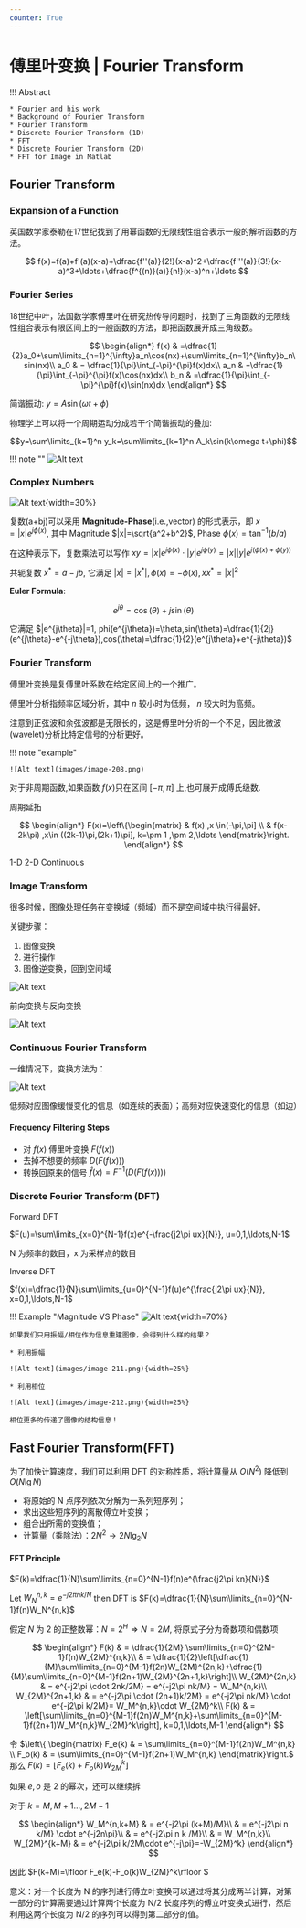 ```yaml
---
counter: True  
---
```


# 傅里叶变换 | Fourier Transform

!!! Abstract  

    * Fourier and his work
    * Background of Fourier Transform
    * Fourier Transform
    * Discrete Fourier Transform (1D)
    * FFT
    * Discrete Fourier Transform (2D)
    * FFT for Image in Matlab

## Fourier Transform

### Expansion of a Function

英国数学家泰勒在17世纪找到了用幂函数的无限线性组合表示一般的解析函数的方法。

$$
f(x)=f(a)+f'(a)(x-a)+\dfrac{f''(a)}{2!}(x-a)^2+\dfrac{f'''(a)}{3!}(x-a)^3+\ldots+\dfrac{f^{(n)}(a)}{n!}(x-a)^n+\ldots
$$

### Fourier Series

18世纪中叶，法国数学家傅里叶在研究热传导问题时，找到了三角函数的无限线性组合表示有限区间上的一般函数的方法，即把函数展开成三角级数。

$$
\begin{align*}
f(x) & =\dfrac{1}{2}a_0+\sum\limits_{n=1}^{\infty}a_n\cos(nx)+\sum\limits_{n=1}^{\infty}b_n\sin(nx)\\
a_0 & = \dfrac{1}{\pi}\int_{-\pi}^{\pi}f(x)dx\\
a_n & =\dfrac{1}{\pi}\int_{-\pi}^{\pi}f(x)\cos(nx)dx\\
b_n & =\dfrac{1}{\pi}\int_{-\pi}^{\pi}f(x)\sin(nx)dx
\end{align*}
$$

简谐振动: $y=A\sin(\omega t+\phi)$  

物理学上可以将一个周期运动分成若干个简谐振动的叠加: 

$$y=\sum\limits_{k=1}^n y_k=\sum\limits_{k=1}^n A_k\sin(k\omega t+\phi)$$

!!! note ""
    ![Alt text](images/image-209.png)

### Complex Numbers

![Alt text](images/image-207.png){width=30%}

复数(a+bj)可以采用 **Magnitude-Phase**(i.e.,vector)  的形式表示，即 $x=|x|e^{j\phi(x)}$, 其中 Magnitude $|x|=\sqrt{a^2+b^2}$, Phase $\phi(x)=\tan^{-1}(b/a)$  

在这种表示下，复数乘法可以写作 $xy=|x|e^{j\phi(x)}\cdot |y|e^{j\phi(y)}=|x||y|e^{j(\phi(x)+\phi(y))}$  

共轭复数 $x^* = a-jb$, 它满足 $|x|=|x^*|,\phi(x)=-\phi(x),xx^*=|x|^2$  

**Euler Formula**: 

$$e^{j\theta}=\cos(\theta)+j\sin(\theta)$$ 

它满足 $|e^{j\theta}|=1, phi(e^{j\theta})=\theta,sin(\theta)=\dfrac{1}{2j}(e^{j\theta}-e^{-j\theta}),cos(\theta)=\dfrac{1}{2}(e^{j\theta}+e^{-j\theta})$  

### Fourier Transform

傅里叶变换是复傅里叶系数在给定区间上的一个推广。

傅里叶分析指频率区域分析，其中 $n$ 较小时为低频， $n$ 较大时为高频。  

注意到正弦波和余弦波都是无限长的，这是傅里叶分析的一个不足，因此微波(wavelet)分析比特定信号的分析更好。  

!!! note "example"

    ![Alt text](images/image-208.png)

对于非周期函数,如果函数 $f(x)$只在区间 $[−\pi,\pi]$ 上,也可展开成傅氏级数.

周期延拓  

$$
\begin{align*}
F(x)=\left\{\begin{matrix}
& f(x) ,x \in(-\pi,\pi] \\  
& f(x-2k\pi) ,x\in ((2k-1)\pi,(2k+1)\pi], k=\pm 1 ,\pm 2,\ldots \end{matrix}\right.
\end{align*}
$$

1-D 2-D Continuous

### Image Transform

很多时候，图像处理任务在变换域（频域）而不是空间域中执行得最好。

关键步骤：

1. 图像变换
2. 进行操作
3. 图像逆变换，回到空间域

![Alt text](images/image-205.png)

前向变换与反向变换

![Alt text](images/image-203.png)

### Continuous Fourier Transform

一维情况下，变换方法为：

![Alt text](images/image-204.png)

低频对应图像缓慢变化的信息（如连续的表面）；高频对应快速变化的信息（如边）

#### Frequency Filtering Steps

* 对 $f(x)$ 傅里叶变换 $F(f(x))$
* 去掉不想要的频率 $D(F(f(x)))$
* 转换回原来的信号 $\hat f(x)=F^{-1}(D(F(f(x))))$

### Discrete Fourier Transform (DFT)

Forward DFT  

$F(u)=\sum\limits_{x=0}^{N-1}f(x)e^{-\frac{j2\pi ux}{N}}, u=0,1,\ldots,N-1$ 

N 为频率的数目，x 为采样点的数目

Inverse DFT  

$f(x)=\dfrac{1}{N}\sum\limits_{u=0}^{N-1}f(u)e^{\frac{j2\pi ux}{N}}, x=0,1,\ldots,N-1$  

!!! Example "Magnitude VS Phase"
    ![Alt text](images/image-210.png){width=70%}

    如果我们只用振幅/相位作为信息重建图像，会得到什么样的结果？  
    
    * 利用振幅  
    
    ![Alt text](images/image-211.png){width=25%}

    * 利用相位  

    ![Alt text](images/image-212.png){width=25%}

    相位更多的传递了图像的结构信息！

## Fast Fourier Transform(FFT)  

为了加快计算速度，我们可以利用 DFT 的对称性质，将计算量从 $O(N^2)$ 降低到 $O(N\lg N)$

* 将原始的 N 点序列依次分解为一系列短序列；
* 求出这些短序列的离散傅立叶变换；
* 组合出所需的变换值；
* 计算量（乘除法）：$2N^2\rightarrow 2N\lg_2N$

#### FFT Principle

$F(k)=\dfrac{1}{N}\sum\limits_{n=0}^{N-1}f(n)e^{\frac{j2\pi kn}{N}}$  

Let $W_N^{n,k}=e^{-j2\pi nk/N}$ then DFT is $F(k)=\dfrac{1}{N}\sum\limits_{n=0}^{N-1}f(n)W_N^{n,k}$  

假定 $N$ 为 $2$ 的正整数幂：$N=2^H\Rightarrow N=2M$, 将原式子分为奇数项和偶数项

$$
\begin{align*}
F(k) & = \dfrac{1}{2M} \sum\limits_{n=0}^{2M-1}f(n)W_{2M}^{n,k}\\
& = \dfrac{1}{2}\left[\dfrac{1}{M}\sum\limits_{n=0}^{M-1}f(2n)W_{2M}^{2n,k}+\dfrac{1}{M}\sum\limits_{n=0}^{M-1}f(2n+1)W_{2M}^{2n+1,k}\right]\\
W_{2M}^{2n,k} & = e^{-j2\pi \cdot 2nk/2M} = e^{-j2\pi nk/M} = W_M^{n,k}\\
W_{2M}^{2n+1,k} & = e^{-j2\pi \cdot (2n+1)k/2M} = e^{-j2\pi nk/M} \cdot e^{-j2\pi k/2M}= W_M^{n,k}\cdot  W_{2M}^k\\
F(k) & = \left[\sum\limits_{n=0}^{M-1}f(2n)W_M^{n,k}+\sum\limits_{n=0}^{M-1}f(2n+1)W_M^{n,k}W_{2M}^k\right], k=0,1,\ldots,M-1
\end{align*}
$$

令 $\left\{ \begin{matrix} F_e(k) & = \sum\limits_{n=0}^{M-1}f(2n)W_M^{n,k} \\ F_o(k) & = \sum\limits_{n=0}^{M-1}f(2n+1)W_M^{n,k} \end{matrix}\right.$ 那么 $F(k)=\lfloor F_e(k)+F_o(k)W_{2M}^k \rfloor$  

如果 $e, o$ 是 $2$ 的幂次，还可以继续拆

对于 $k=M,M+1\ldots,2M-1$  

$$
\begin{align*}
W_M^{n,k+M} & = e^{-j2\pi (k+M)/M}\\
    & = e^{-j2\pi n k/M} \cdot e^{-j2n\pi}\\
    & = e^{-j2\pi n k /M}\\
    & = W_M^{n,k}\\
W_{2M}^{k+M} & = e^{-j2\pi k/2M\cdot e^{-j\pi}=-W_{2M}^k}
\end{align*}
$$

因此 $F(k+M)=\lfloor F_e(k)-F_o(k)W_{2M}^k\rfloor  $

意义：对一个长度为 N 的序列进行傅立叶变换可以通过将其分成两半计算，对第一部分的计算需要通过计算两个长度为 N/2 长度序列的傅立叶变换式进行，然后利用这两个长度为 N/2 的序列可以得到第二部分的值。
